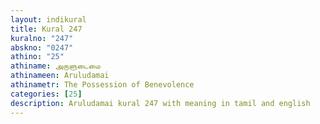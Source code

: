 ```yaml
---
layout: indikural
title: Kural 247
kuralno: "247"
abskno: "0247"
athino: "25"
athiname: அருளுடைமை
athinameen: Aruludamai
athinametr: The Possession of Benevolence
categories: [25]
description: Aruludamai kural 247 with meaning in tamil and english 
---
```


